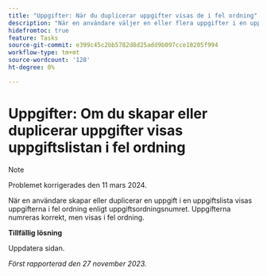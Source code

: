 ```yaml
---
title: "Uppgifter: När du duplicerar uppgifter visas de i fel ordning"
description: "När en användare väljer en eller flera uppgifter i en uppgiftslista och duplicerar dem, visar uppgiftslistan sedan uppgifterna i fel ordning beroende på aktivitetens ordningsnummer. Uppgifterna numreras korrekt, men visas i fel ordning. Det finns en lösning."
hidefromtoc: true
feature: Tasks
source-git-commit: e399c45c2bb5782d8d25add9b097cce18205f994
workflow-type: tm+mt
source-wordcount: '128'
ht-degree: 0%

---
```



# Uppgifter: Om du skapar eller duplicerar uppgifter visas uppgiftslistan i fel ordning

>[!NOTE]
>
>Problemet korrigerades den 11 mars 2024.

När en användare skapar eller duplicerar en uppgift i en uppgiftslista visas uppgifterna i fel ordning enligt uppgiftsordningsnumret. Uppgifterna numreras korrekt, men visas i fel ordning.

**Tillfällig lösning**

Uppdatera sidan.

_Först rapporterad den 27 november 2023._


